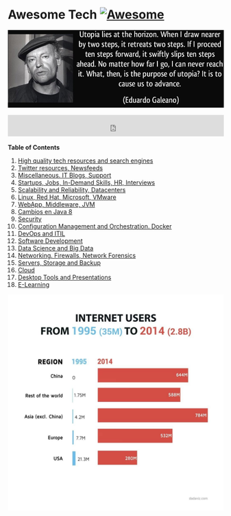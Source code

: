 # Awesome Tech [![Awesome](https://cdn.rawgit.com/sindresorhus/awesome/d7305f38d29fed78fa85652e3a63e154dd8e8829/media/badge.svg)](https://github.com/sindresorhus/awesome)

![Utopia Eduardo Galeano](images/utopia_eduardo_galeano.png)
<iframe width="100%" height="50" src="https://www.youtube.com/embed/uuvDToxhZO0?rel=0&amp;autohide=2&amp;showinfo=0&amp;autoplay=1&amp;controls=2" frameborder="0" allowfullscreen></iframe>

**Table of Contents**

1. [High quality tech resources and search engines](high-quality-tech-resources.md)
2. [Twitter resources, Newsfeeds](twitter.md)
3. [Miscellaneous. IT Blogs, Support](it-blogs.md)
4. [Startups, Jobs, In-Demand Skills, HR, Interviews](startups.md)
5. [Scalability and Reliability, Datacenters](scalability.md)
6. [Linux, Red Hat, Microsoft, VMware](linux-microsoft.md)
7. [WebApp, Middleware, JVM](webapp.md)
8. [Cambios en Java 8](jvm-mem.md)
9. [Security](security.md)
10. [Configuration Management and Orchestration. Docker](config-mgmt.md)
11. [DevOps and ITIL](devops-itil.md)
12. [Software Development](sw-devel.md)
13. [Data Science and Big Data](data-science.md)
14. [Networking. Firewalls, Network Forensics](networking.md)
15. [Servers, Storage and Backup](servers-storage-backup.md)
16. [Cloud](cloud.md)
17. [Desktop Tools and Presentations](desktop-tools.md)
18. [E-Learning](e-learning.md)

[![internet users](images/internet-users.jpeg)](http://dadaviz.com/i/4164)

<!--
<iframe width="100%" height="450" scrolling="no" frameborder="no" src="https://w.soundcloud.com/player/?url=https%3A//api.soundcloud.com/tracks/92762653&amp;auto_play=false&amp;hide_related=false&amp;show_comments=true&amp;show_user=true&amp;show_reposts=false&amp;visual=true"></iframe>
-->

